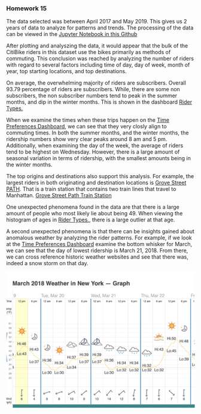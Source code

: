 ### Homework 15

The data selected was between April 2017 and May 2019. This gives us 2 years of data to analyze for patterns and trends. The processing of the data can be viewed in the [Jupyter Notebook in this Github](https://github.com/rschroer/allhomeworks/blob/master/HW15/data/data_merger.ipynb)

After plotting and analyszing the data, it would appear that the bulk of the CitiBike riders in this dataset use the bikes primarily as methods of commuting. This conclusion was reached by analyzing the number of riders with regard to several factors including time of day, day of week, month of year, top starting locations, and top destinations.

On average, the overwhelming majority of riders are subscribers. Overall 93.79 percentage of riders are subscribers. While, there are some non subscribers, the non subscriber numbers tend to peak in the summer months, and dip in the winter months. This is shown in the dashboard [Rider Types.](https://public.tableau.com/profile/robert.schroer#!/vizhome/Homework15_15628841863330/RiderTypes)

When we examine the times when these trips happen on the [Time Preferences Dashboard](https://public.tableau.com/profile/robert.schroer#!/vizhome/Homework15_15628841863330/TimePreferences), we can see that they very closly align to commuting times. In both the summer months, and the winter months, the  ridership numbers show very clear peaks around 8 am and 5 pm. Additionally, when examining the day of the week, the average of riders tend to be highest on Wednesday.  However, there is a large amount of seasonal variation in terms of ridership, with the smallest amounts being in the winter months.

The top origins and destinations also support this analysis. For example, the largest riders in both originating and destination locations is [Grove Street PATH](https://public.tableau.com/profile/robert.schroer#!/vizhome/Homework15_15628841863330/TopOriginsandDestinations). That is a train station that contains two train lines that travel to Manhattan. [Grove Street Path Train Station](https://www.google.com/maps/place/Grove+Street+Path+Trains/@40.7230898,-74.0382365,14.42z/data=!4m5!3m4!1s0x89c250b20ff7fe13:0x50875f6c08c8e0c0!8m2!3d40.7196054!4d-74.04264)

One unexpected phenomena found in the data are that there is a large amount of people who most likely lie about being 49.  When viewing the histogram of ages in [Rider Types.](https://public.tableau.com/profile/robert.schroer#!/vizhome/Homework15_15628841863330/RiderTypes), there is a large outlier at that age. 

A second unexpected phenomena is that there can be insights gained about anomalous weather by analyzing the rider patterns. For example, if we look at the [Time Preferences Dashboard](https://public.tableau.com/profile/robert.schroer#!/vizhome/Homework15_15628841863330/TimePreferences) examine the bottom whisker for March, we can see that the day of lowest ridership is March 21, 2018. From there, we can cross reference historic weather websites and see that there was, indeed a snow storm on that day.

![snow storm](./weather.png)